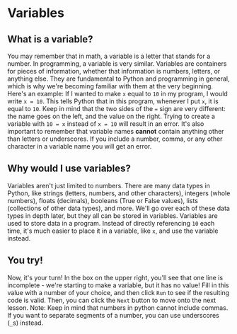 # Variables
## What is a variable?
You may remember that in math, a variable is a letter that stands for a number. In programming, a variable is very similar. 
Variables are containers for pieces of information, whether that information is numbers, letters, or anything else.
They are fundamental to Python and programming in general, which is why we're becoming familiar with them at the very beginning.
Here's an example: If I wanted to make `x` equal to `10` in my program, I would write `x = 10`. 
This tells Python that in this program, whenever I put `x`, it is equal to `10`.
Keep in mind that the two sides of the `=` sign are very different: the name goes on the left, and the value on the right.
Trying to create a variable with `10 = x` instead of `x = 10` will result in an error.
It's also important to remember that variable names **cannot** contain anything other than letters or underscores. 
If you include a number, comma, or any other character in a variable name you will get an error.

## Why would I use variables?
Variables aren't just limited to numbers. There are many data types in Python, 
like strings (letters, numbers, and other characters), integers (whole numbers), floats (decimals), booleans (True or False values), lists (collections of other data types), and more. 
We'll go over each of these data types in depth later, but they all can be stored in variables. 
Variables are used to store data in a program. Instead of directly referencing `10` each time, it's much easier to 
place it in a variable, like `x`, and use the variable instead. 

## You try!
Now, it's your turn! In the box on the upper right, you'll see that one line is incomplete - we're starting to make a variable, 
but it has no value! Fill in this value with a number of your choice, and then click `Run` to see if the resulting code is valid. 
Then, you can click the `Next` button to move onto the next lesson.
Note: Keep in mind that numbers in python cannot include commas. If you want to separate segments of a number, 
you can use underscores (`_`s) instead.